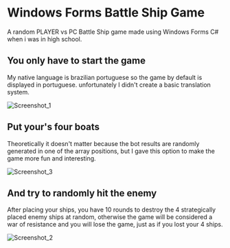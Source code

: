 
# Windows Forms Battle Ship Game
 A random PLAYER vs PC Battle Ship game made using Windows Forms
 C# when i was in high school.

## You only have to start the game
My native language is brazilian portuguese so the game by default is displayed in portuguese. unfortunately I didn't create a basic translation system.

![Screenshot_1](https://user-images.githubusercontent.com/48594379/123586224-c988b280-d7ba-11eb-9722-8d009c93b563.png)

## Put your's four boats

Theoretically it doesn't matter because the bot results are randomly generated in one of the array positions, but I gave this option to make the game more fun and interesting.

![Screenshot_3](https://user-images.githubusercontent.com/48594379/123586309-e624ea80-d7ba-11eb-944f-3bb620f209a3.png)

## And try to randomly hit the enemy

After placing your ships, you have 10 rounds to destroy the 4 strategically placed enemy ships at random, otherwise the game will be considered a war of resistance and you will lose the game, just as if you lost your 4 ships.

![Screenshot_2](https://user-images.githubusercontent.com/48594379/123586396-05bc1300-d7bb-11eb-80ff-bf0400edcb5e.png)
